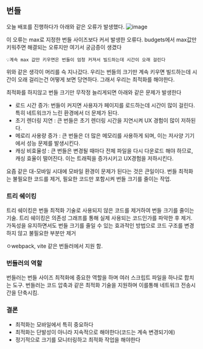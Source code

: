 ## 번들
오늘 배포를 진행하다가 아래와 같은 오류가 발생했다.
![image](https://github.com/user-attachments/assets/19694248-0c64-493e-90c6-fbfe3f0c8611)

이 오류는 max로 지정한 번들 사이즈보다 커서 발생한 오류다.
budgets에서 max값만 키워주면 해결되는 오류지만 여기서 궁금증이 생겼다

`💡계속 max 값만 키우면은 번들이 엄청 커져서 빌드하는데 시간이 오래 걸린다`

위와 같은 생각이 머리를 슥 지나갔다.
우리는 번들의 크기만 계속 키우면 빌드하는데 시간이 오래 걸리는건 어떻게 보면 당연하다.
그래서 우리는 최적화를 해야한다.

최적화를 하지않고 번들 크기만 무작정 늘리게되면 아래와 같은 문제가 발생한다
- 로드 시간 증가: 번들이 커지면 사용자가 페이지를 로드하는데 시간이 많이 걸린다. 특히 네트워크가 느린 환경에서 더 문제가 된다.
- 초기 렌더링 지연 : 큰 번들은 초기 렌더링 시간을 지연시켜 UX 경험이 많이 저하된다.
- 메로리 사용량 증가 : 큰 번들은 더 많은 메모리를 사용하게 되며, 이는 저사양 기기에서 성능 문제를 발생시킨다.
- 캐싱 비효율성 : 큰 번들은 변경될 때마다 전체 파일을 다시 다운로드 해야 하므로, 캐싱 효율이 떨어진다. 이는 트래픽을 증가시키고 UX경험을 저하시킨다.

요즘 같은 대-모바일 시대에 모바일 환경이 문제가 된다는 것은 큰일이다.
번들 최적화는 불필요한 코드를 제거, 필요한 코드만 포함시켜 번들 크기를 줄이는 작업.


### 트리 쉐이킹
트리 쉐이킹은 번들 최적화 기술로 사용되지 않은 코드를 제거하여 번들 크기를 줄이는 기술.
트리 쉐이킹은 의존성 그래프를 통해 실제 사용되는 코드인가를 파악한 후 제거.
가독성을 유지하면서도 번들 크기를 줄일 수 있는 효과적인 방법으로 코드 구조를 변경하지 않고 불필요한 부분만 제거

ㅇwebpack, vite 같은 번들러에서 지원 함.

### 번들러의 역할
번들러는 번들 사이즈 최적화에 중요한 역할을 하며 여러 스크립트 파일을 하나로 합치는 도구.
번들러는 코드 압축과 같은 최적화 기술을 지원하며 이를통해 네트워크 전송시간을 단축시킴.



### 결론
- 최적화는 모바일에서 특히 중요하다
- 최적화는 단발성이 아니라 지속적으로 해야한다(코드는 계속 변경되기에)
- 정기적으로 크기를 모니터링하고 최적화 작업을 해야한다
